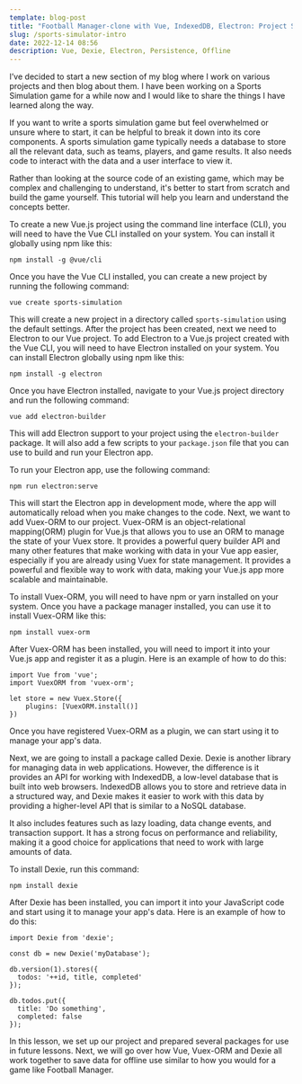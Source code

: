```yaml
---
template: blog-post
title: "Football Manager-clone with Vue, IndexedDB, Electron: Project Setup"
slug: /sports-simulator-intro
date: 2022-12-14 08:56
description: Vue, Dexie, Electron, Persistence, Offline
---
```

I’ve decided to start a new section of my blog where I work on various projects and then blog about them. I have been working on a Sports Simulation game for a while now and I would like to share the things I have learned along the way.

If you want to write a sports simulation game but feel overwhelmed or unsure where to start, it can be helpful to break it down into its core components. A sports simulation game typically needs a database to store all the relevant data, such as teams, players, and game results. It also needs code to interact with the data and a user interface to view it. 

Rather than looking at the source code of an existing game, which may be complex and challenging to understand, it's better to start from scratch and build the game yourself. This tutorial will help you learn and understand the concepts better.

To create a new Vue.js project using the command line interface (CLI), you will need to have the Vue CLI installed on your system. You can install it globally using npm like this:

```
npm install -g @vue/cli
```

Once you have the Vue CLI installed, you can create a new project by running the following command:

```
vue create sports-simulation
```

This will create a new project in a directory called `sports-simulation` using the default settings. After the project has been created, next we need to Electron to our Vue project. To add Electron to a Vue.js project created with the Vue CLI, you will need to have Electron installed on your system. You can install Electron globally using npm like this:

```
npm install -g electron
```

Once you have Electron installed, navigate to your Vue.js project directory and run the following command:

```
vue add electron-builder
```

This will add Electron support to your project using the `electron-builder` package. It will also add a few scripts to your `package.json` file that you can use to build and run your Electron app.

To run your Electron app, use the following command:

```
npm run electron:serve
```

This will start the Electron app in development mode, where the app will automatically reload when you make changes to the code. Next, we want to add Vuex-ORM to our project. Vuex-ORM is an object-relational mapping(ORM) plugin for Vue.js that allows you to use an ORM to manage the state of your Vuex store. It provides a powerful query builder API and many other features that make working with data in your Vue app easier, especially if you are already using Vuex for state management. It provides a powerful and flexible way to work with data, making your Vue.js app more scalable and maintainable.

To install Vuex-ORM, you will need to have npm or yarn installed on your system. Once you have a package manager installed, you can use it to install Vuex-ORM like this:

```
npm install vuex-orm
```

After Vuex-ORM has been installed, you will need to import it into your Vue.js app and register it as a plugin. Here is an example of how to do this:

```
import Vue from 'vue';
import VuexORM from 'vuex-orm';

let store = new Vuex.Store({
    plugins: [VuexORM.install()]
})
```

Once you have registered Vuex-ORM as a plugin, we can start using it to manage your app's data. 

Next, we are going to install a package called Dexie. Dexie is another library for managing data in web applications. However, the difference is it provides an API for working with IndexedDB, a low-level database that is built into web browsers. IndexedDB allows you to store and retrieve data in a structured way, and Dexie makes it easier to work with this data by providing a higher-level API that is similar to a NoSQL database.

It also includes features such as lazy loading, data change events, and transaction support. It has a strong focus on performance and reliability, making it a good choice for applications that need to work with large amounts of data.

To install Dexie, run this command:

```
npm install dexie
```

After Dexie has been installed, you can import it into your JavaScript code and start using it to manage your app's data. Here is an example of how to do this:

```
import Dexie from 'dexie';

const db = new Dexie('myDatabase');

db.version(1).stores({
  todos: '++id, title, completed'
});

db.todos.put({
  title: 'Do something',
  completed: false
});
```

In this lesson, we set up our project and prepared several packages for use in future lessons. Next, we will go over how Vue, Vuex-ORM and Dexie all work together to save data for offline use similar to how you would for a game like Football Manager.